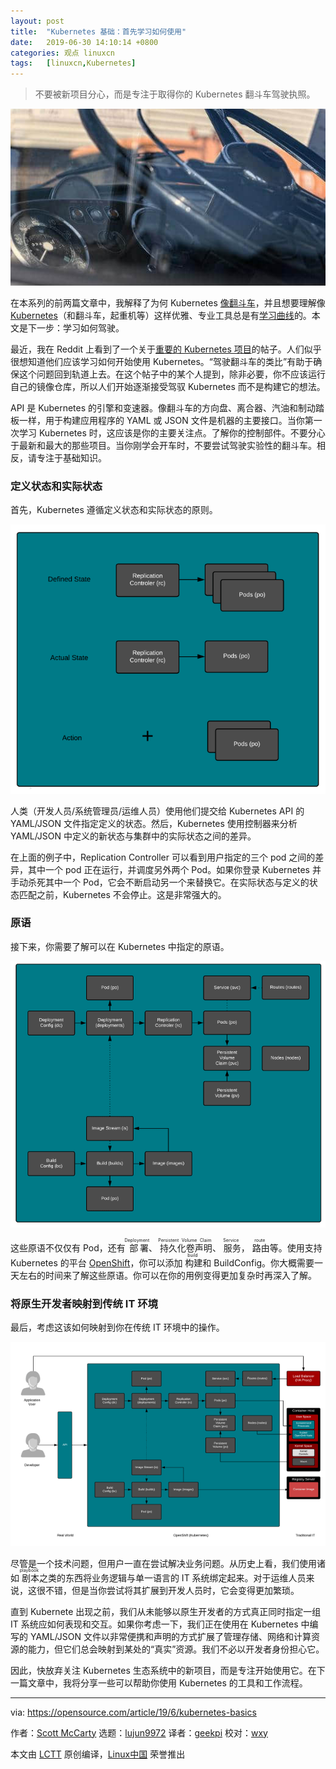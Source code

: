 ```yaml
---
layout: post
title:	"Kubernetes 基础：首先学习如何使用"
date:	2019-06-30 14:10:14 +0800 
categories:	观点 linuxcn 
tags:	[linuxcn,Kubernetes]
---
```




> 
> 不要被新项目分心，而是专注于取得你的 Kubernetes 翻斗车驾驶执照。
> 
> 
> 


![Truck steering wheel and dash](/Asserts/Images/album/201906/30/141021y2qa1pz16yh0dx1o.jpg "Truck steering wheel and dash")


在本系列的前两篇文章中，我解释了为何 Kubernetes [像翻斗车](/article-11011-1.html)，并且想要理解像 [Kubernetes](https://opensource.com/resources/what-is-kubernetes)（和翻斗车，起重机等）这样优雅、专业工具总是有[学习曲线](/article-11026-1.html)的。本文是下一步：学习如何驾驶。


最近，我在 Reddit 上看到了一个关于[重要的 Kubernetes 项目](https://www.reddit.com/r/kubernetes/comments/bsoixc/what_are_the_essential_kubernetes_related/)的帖子。人们似乎很想知道他们应该学习如何开始使用 Kubernetes。“驾驶翻斗车的类比”有助于确保这个问题回到轨道上去。在这个帖子中的某个人提到，除非必要，你不应该运行自己的镜像仓库，所以人们开始逐渐接受驾驭 Kubernetes 而不是构建它的想法。


API 是 Kubernetes 的引擎和变速器。像翻斗车的方向盘、离合器、汽油和制动踏板一样，用于构建应用程序的 YAML 或 JSON 文件是机器的主要接口。当你第一次学习 Kubernetes 时，这应该是你的主要关注点。了解你的控制部件。不要分心于最新和最大的那些项目。当你刚学会开车时，不要尝试驾驶实验性的翻斗车。相反，请专注于基础知识。


### 定义状态和实际状态


首先，Kubernetes 遵循定义状态和实际状态的原则。


![Defined state and actual state](/Asserts/Images/album/201906/30/141023yfx9znjwzfx3tjct.png "Defined state and actual state")


人类（开发人员/系统管理员/运维人员）使用他们提交给 Kubernetes API 的 YAML/JSON 文件指定定义的状态。然后，Kubernetes 使用控制器来分析 YAML/JSON 中定义的新状态与集群中的实际状态之间的差异。


在上面的例子中，Replication Controller 可以看到用户指定的三个 pod 之间的差异，其中一个 pod 正在运行，并调度另外两个 Pod。如果你登录 Kubernetes 并手动杀死其中一个 Pod，它会不断启动另一个来替换它。在实际状态与定义的状态匹配之前，Kubernetes 不会停止。这是非常强大的。


### 原语


接下来，你需要了解可以在 Kubernetes 中指定的原语。


![Kubernetes primitives](/Asserts/Images/album/201906/30/141026kh2d1cz51oh1vh14.png "Kubernetes primatives")


这些原语不仅仅有 Pod，还有<ruby> 部署 <rt>  Deployment </rt></ruby>、<ruby> 持久化卷声明 <rt>  Persistent Volume Claim </rt></ruby>、<ruby> 服务 <rt>  Service </rt></ruby>，<ruby> 路由 <rt>  route </rt></ruby>等。使用支持 Kubernetes 的平台 [OpenShift](https://www.openshift.com/)，你可以添加<ruby> 构建 <rt>  build </rt></ruby>和 BuildConfig。你大概需要一天左右的时间来了解这些原语。你可以在你的用例变得更加复杂时再深入了解。


### 将原生开发者映射到传统 IT 环境


最后，考虑这该如何映射到你在传统 IT 环境中的操作。


![Mapping developer-native to traditional IT environments](/Asserts/Images/album/201906/30/141032s211270rysr1yl1e.png "Mapping developer-native to traditional IT environments")


尽管是一个技术问题，但用户一直在尝试解决业务问题。从历史上看，我们使用诸如<ruby> 剧本 <rt>  playbook </rt></ruby>之类的东西将业务逻辑与单一语言的 IT 系统绑定起来。对于运维人员来说，这很不错，但是当你尝试将其扩展到开发人员时，它会变得更加繁琐。


直到 Kubernete 出现之前，我们从未能够以原生开发者的方式真正同时指定一组 IT 系统应如何表现和交互。如果你考虑一下，我们正在使用在 Kubernetes 中编写的 YAML/JSON 文件以非常便携和声明的方式扩展了管理存储、网络和计算资源的能力，但它们总会映射到某处的“真实”资源。我们不必以开发者身份担心它。


因此，快放弃关注 Kubernetes 生态系统中的新项目，而是专注开始使用它。在下一篇文章中，我将分享一些可以帮助你使用 Kubernetes 的工具和工作流程。




---


via: <https://opensource.com/article/19/6/kubernetes-basics>


作者：[Scott McCarty](https://opensource.com/users/fatherlinux/users/fatherlinux/users/fatherlinux) 选题：[lujun9972](https://github.com/lujun9972) 译者：[geekpi](https://github.com/geekpi) 校对：[wxy](https://github.com/wxy)


本文由 [LCTT](https://github.com/LCTT/TranslateProject) 原创编译，[Linux中国](https://linux.cn/) 荣誉推出

